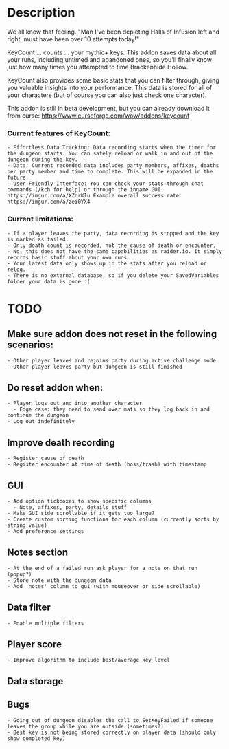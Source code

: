 # Description
We all know that feeling.
"Man I've been depleting Halls of Infusion left and right, must have been over 10 attempts today!"

KeyCount ... counts ... your mythic+ keys. This addon saves data about all your runs, including untimed and abandoned ones, so you'll finally know just how many times you attempted to time Brackenhide Hollow.

KeyCount also provides some basic stats that you can filter through, giving you valuable insights into your performance. This data is stored for all of your characters (but of course you can also just check one character).

This addon is still in beta development, but you can already download it from curse: https://www.curseforge.com/wow/addons/keycount

### Current features of KeyCount:
    - Effortless Data Tracking: Data recording starts when the timer for the dungeon starts. You can safely reload or walk in and out of the dungeon during the key.
    - Data: Current recorded data includes party members, affixes, deaths per party member and time to complete. This will be expanded in the future.
    - User-Friendly Interface: You can check your stats through chat commands (/kch for help) or through the ingame GUI: https://imgur.com/a/XZnrKlu Example overall success rate: https://imgur.com/a/zei0YX4

### Current limitations:
    - If a player leaves the party, data recording is stopped and the key is marked as failed.
    - Only death count is recorded, not the cause of death or encounter.
    - No, this does not have the same capabilities as raider.io. It simply records basic stuff about your own runs.
    - Your latest data only shows up in the stats after you reload or relog.
    - There is no external database, so if you delete your SavedVariables folder your data is gone :(

# TODO
## Make sure addon does not reset in the following scenarios:
    - Other player leaves and rejoins party during active challenge mode
    - Other player leaves party but dungeon is still finished

## Do reset addon when:
    - Player logs out and into another character
      - Edge case: they need to send over mats so they log back in and continue the dungeon
    - Log out indefinitely

## Improve death recording
    - Register cause of death
    - Register encounter at time of death (boss/trash) with timestamp

## GUI
    - Add option tickboxes to show specific columns
      - Note, affixes, party, details stuff
    - Make GUI side scrollable if it gets too large?
    - Create custom sorting functions for each column (currently sorts by string value)
    - Add preference settings

## Notes section
    - At the end of a failed run ask player for a note on that run (popup?)
    - Store note with the dungeon data
    - Add 'notes' column to gui (with mouseover or side scrollable)

## Data filter
    - Enable multiple filters

## Player score
    - Improve algorithm to include best/average key level

## Data storage

## Bugs
    - Going out of dungeon disables the call to SetKeyFailed if someone leaves the group while you are outside (sometimes?)
    - Best key is not being stored correctly on player data (should only show completed key)

